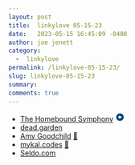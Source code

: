 ```yaml
---
layout: post
title:  linkylove 05-15-23
date:   2023-05-15 16:45:09 -0400
author: joe jenett
category:
  -  linkylove
permalink: /linkylove-05-15-23/
slug: linkylove-05-15-23
summary: 
comments: true
---
```

<ul class="linkylove">
	<li><a title="Alan Jacobs" href="https://blog.ayjay.org/">The Homebound Symphony</a> <a class="normaltext" title="@odd" href="https://social.lol/@odd/110374288829706262"><img src="/images/left-arrow.png" alt="" width="18"></a></li>
	<li><a title="Johanna-Mathilda Langenhan" href="https://dead.garden/">dead.garden</a></li>
	<li><a title="Amy Goodchild" href="https://www.amygoodchild.com/">Amy Goodchild</a> <a href="https://pinboard.in/u:nelson">📌</a></li>
	<li><a title="Mykal Machon" href="https://mykal.codes/">mykal.codes</a> <a href="https://pinboard.in/u:richardsison">📌</a></li>
	<li><a title="Laurie Voss" href="https://seldo.com/">Seldo.com</a></li>
</ul>
<a href="https://brid.gy/publish/mastodon"></a>